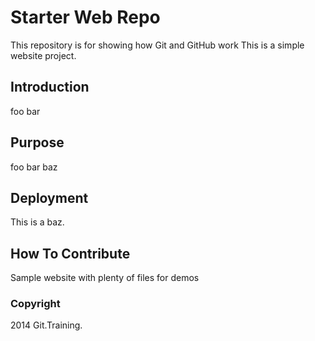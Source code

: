 # Starter Web Repo

This repository is for showing how Git and GitHub work
This is a simple website project.

## Introduction

foo bar

## Purpose

foo bar baz

## Deployment

This is a baz.

## How To Contribute

Sample website with plenty of files for demos

### Copyright

2014 Git.Training.
